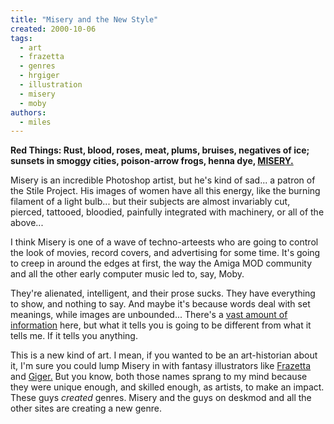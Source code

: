 ```yaml
---
title: "Misery and the New Style"
created: 2000-10-06
tags: 
  - art
  - frazetta
  - genres
  - hrgiger
  - illustration
  - misery
  - moby
authors: 
  - miles
---
```


**Red Things: Rust, blood, roses, meat, plums, bruises, negatives of ice; sunsets in smoggy cities, poison-arrow frogs, henna dye, [MISERY.](http://misery.subnet.at/gfx/mim_0024_lookinglasself.jpg)**

Misery is an incredible Photoshop artist, but he's kind of sad... a patron of the Stile Project. His images of women have all this energy, like the burning filament of a light bulb... but their subjects are almost invariably cut, pierced, tattooed, bloodied, painfully integrated with machinery, or all of the above...

I think Misery is one of a wave of techno-arteests who are going to control the look of movies, record covers, and advertising for some time. It's going to creep in around the edges at first, the way the Amiga MOD community and all the other early computer music led to, say, Moby.

They're alienated, intelligent, and their prose sucks. They have everything to show, and nothing to say. And maybe it's because words deal with set meanings, while images are unbounded... There's a [vast amount of information](http://deskmod.org/?page=show&id=9529&design=default) here, but what it tells you is going to be different from what it tells me. If it tells you anything.

This is a new kind of art. I mean, if you wanted to be an art-historian about it, I'm sure you could lump Misery in with fantasy illustrators like [Frazetta](http://www.wadhome.org/frazetta/paintings.html) and [Giger.](http://www.meridian.net.au/Art/Giger/) But you know, both those names sprang to my mind because they were unique enough, and skilled enough, as artists, to make an impact. These guys _created_ genres. Misery and the guys on deskmod and all the other sites are creating a new genre.
